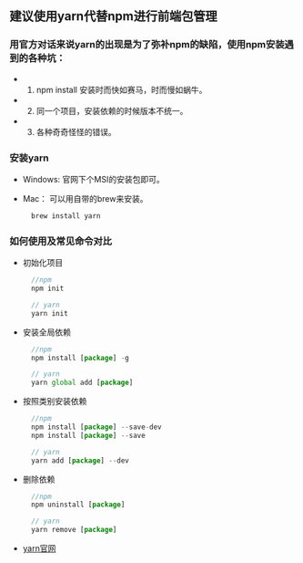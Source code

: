 <!--
 * @Author: hjy
 * @Date: 2020-11-09 20:36:01
 * @LastEditTime: 2020-11-13 10:01:43
 * @LastEditors: hjy
 * @Description: 
 * @FilePath: /yuNote/_posts/2020-11-13-yarn.md
-->
## 建议使用yarn代替npm进行前端包管理

### 用官方对话来说yarn的出现是为了弥补npm的缺陷，使用npm安装遇到的各种坑：

* 1. npm install 安装时而快如赛马，时而慢如蜗牛。

* 2. 同一个项目，安装依赖的时候版本不统一。

* 3. 各种奇奇怪怪的错误。

### 安装yarn

* Windows: 官网下个MSI的安装包即可。

* Mac： 可以用自带的brew来安装。

  ```javascript
    brew install yarn
  ```
### 如何使用及常见命令对比

* 初始化项目

  ```javascript
    //npm
    npm init

    // yarn
    yarn init
  ```
* 安装全局依赖

  ```javascript
    //npm
    npm install [package] -g

    // yarn
    yarn global add [package]
  ```
* 按照类别安装依赖

  ```javascript
    //npm
    npm install [package] --save-dev
    npm install [package] --save

    // yarn
    yarn add [package] --dev
  ```
* 删除依赖

  ```javascript
    //npm
    npm uninstall [package]

    // yarn
    yarn remove [package]
  ```
* [yarn官网](https://ding-doc.dingtalk.com/doc#/serverapi2/qf2nxq)

